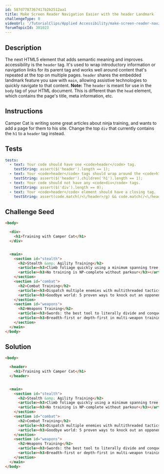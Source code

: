 ```yaml
---
id: 587d7787367417b2b2512aa1
title: Make Screen Reader Navigation Easier with the header Landmark
challengeType: 0
videoUrl: '/TutorialClips/Applied Accessibility/make-screen-reader-navigation-easier-with-the-header-landmark.webm'
forumTopicId: 301023
---
```


## Description
<section id='description'>
The next HTML5 element that adds semantic meaning and improves accessibility is the <code>header</code> tag. It's used to wrap introductory information or navigation links for its parent tag and works well around content that's repeated at the top on multiple pages.
<code>header</code> shares the embedded landmark feature you saw with <code>main</code>, allowing assistive technologies to quickly navigate to that content.
<strong>Note:</strong> The <code>header</code> is meant for use in the <code>body</code> tag of your HTML document. This is different than the <code>head</code> element, which contains the page's title, meta information, etc.
</section>

## Instructions
<section id='instructions'>
Camper Cat is writing some great articles about ninja training, and wants to add a page for them to his site. Change the top <code>div</code> that currently contains the <code>h1</code> to a <code>header</code> tag instead.
</section>

## Tests
<section id='tests'>

```yml
tests:
  - text: Your code should have one <code>header</code> tag.
    testString: assert($('header').length == 1);
  - text: Your <code>header</code> tags should wrap around the <code>h1</code>.
    testString: assert($('header').children('h1').length == 1);
  - text: Your code should not have any <code>div</code> tags.
    testString: assert($('div').length == 0);
  - text: Your <code>header</code> element should have a closing tag.
    testString: assert(code.match(/<\/header>/g) && code.match(/<\/header>/g).length === code.match(/<header>/g).length);

```

</section>

## Challenge Seed
<section id='challengeSeed'>

<div id='html-seed'>

```html
<body>

  <div>
    <h1>Training with Camper Cat</h1>
  </div>


  <main>
    <section id="stealth">
      <h2>Stealth &amp; Agility Training</h2>
      <article><h3>Climb foliage quickly using a minimum spanning tree approach</h3></article>
      <article><h3>No training is NP-complete without parkour</h3></article>
    </section>
    <section id="combat">
      <h2>Combat Training</h2>
      <article><h3>Dispatch multiple enemies with multithreaded tactics</h3></article>
      <article><h3>Goodbye world: 5 proven ways to knock out an opponent</h3></article>
    </section>
    <section id="weapons">
      <h2>Weapons Training</h2>
      <article><h3>Swords: the best tool to literally divide and conquer</h3></article>
      <article><h3>Breadth-first or depth-first in multi-weapon training?</h3></article>
    </section>
  </main>
</body>
```

</div>



</section>

## Solution
<section id='solution'>

```html
<body>

  <header>
    <h1>Training with Camper Cat</h1>
  </header>


  <main>
    <section id="stealth">
      <h2>Stealth &amp; Agility Training</h2>
      <article><h3>Climb foliage quickly using a minimum spanning tree approach</h3></article>
      <article><h3>No training is NP-complete without parkour</h3></article>
    </section>
    <section id="combat">
      <h2>Combat Training</h2>
      <article><h3>Dispatch multiple enemies with multithreaded tactics</h3></article>
      <article><h3>Goodbye world: 5 proven ways to knock out an opponent</h3></article>
    </section>
    <section id="weapons">
      <h2>Weapons Training</h2>
      <article><h3>Swords: the best tool to literally divide and conquer</h3></article>
      <article><h3>Breadth-first or depth-first in multi-weapon training?</h3></article>
    </section>
  </main>
</body>
```

</section>

